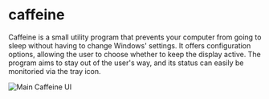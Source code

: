 # caffeine

Caffeine is a small utility program that prevents your computer from going to sleep without having to change Windows' settings. It offers configuration options, allowing the user to choose whether to keep the display active. The program aims to stay out of the user's way, and its status can easily be monitoried via the tray icon.

![Main Caffeine UI](https://raw.githubusercontent.com/kyleleong/caffeine/master/assets/caffeine.png "Main Caffeine UI")
